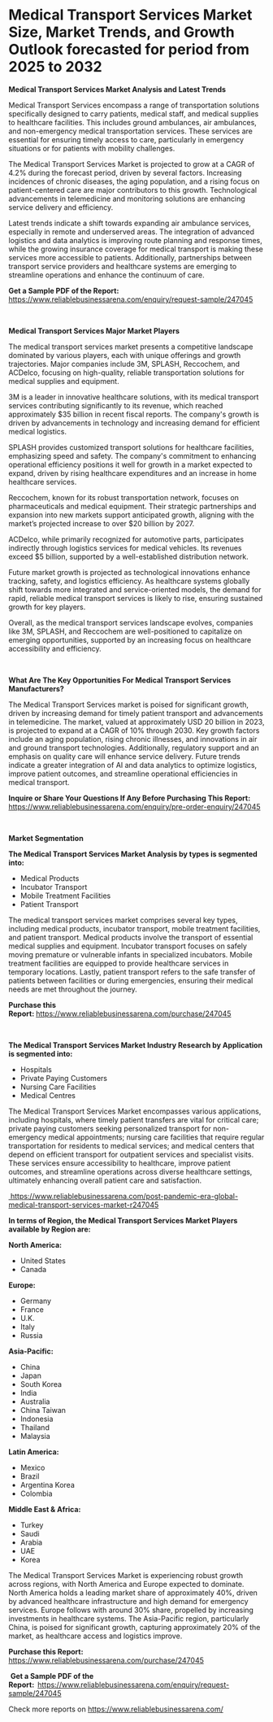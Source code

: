 <p><h1>Medical Transport Services Market Size, Market Trends, and Growth Outlook forecasted for period from 2025 to 2032</h1></p><p><strong>Medical Transport Services Market Analysis and Latest Trends</strong></p>
<p><p>Medical Transport Services encompass a range of transportation solutions specifically designed to carry patients, medical staff, and medical supplies to healthcare facilities. This includes ground ambulances, air ambulances, and non-emergency medical transportation services. These services are essential for ensuring timely access to care, particularly in emergency situations or for patients with mobility challenges.</p><p>The Medical Transport Services Market is projected to grow at a CAGR of 4.2% during the forecast period, driven by several factors. Increasing incidences of chronic diseases, the aging population, and a rising focus on patient-centered care are major contributors to this growth. Technological advancements in telemedicine and monitoring solutions are enhancing service delivery and efficiency. </p><p>Latest trends indicate a shift towards expanding air ambulance services, especially in remote and underserved areas. The integration of advanced logistics and data analytics is improving route planning and response times, while the growing insurance coverage for medical transport is making these services more accessible to patients. Additionally, partnerships between transport service providers and healthcare systems are emerging to streamline operations and enhance the continuum of care.</p></p>
<p><strong>Get a Sample PDF of the Report:&nbsp;</strong> <a href="https://www.reliablebusinessarena.com/enquiry/request-sample/247045?utm_campaign=3270&utm_medium=2&utm_source=Github&utm_content=ia&utm_term=30032025&utm_id=medical-transport-services">https://www.reliablebusinessarena.com/enquiry/request-sample/247045</a></p>
<p>&nbsp;</p>
<p><strong>Medical Transport Services Major Market Players</strong></p>
<p><p>The medical transport services market presents a competitive landscape dominated by various players, each with unique offerings and growth trajectories. Major companies include 3M, SPLASH, Reccochem, and ACDelco, focusing on high-quality, reliable transportation solutions for medical supplies and equipment.</p><p>3M is a leader in innovative healthcare solutions, with its medical transport services contributing significantly to its revenue, which reached approximately $35 billion in recent fiscal reports. The company's growth is driven by advancements in technology and increasing demand for efficient medical logistics.</p><p>SPLASH provides customized transport solutions for healthcare facilities, emphasizing speed and safety. The company's commitment to enhancing operational efficiency positions it well for growth in a market expected to expand, driven by rising healthcare expenditures and an increase in home healthcare services.</p><p>Reccochem, known for its robust transportation network, focuses on pharmaceuticals and medical equipment. Their strategic partnerships and expansion into new markets support anticipated growth, aligning with the market’s projected increase to over $20 billion by 2027.</p><p>ACDelco, while primarily recognized for automotive parts, participates indirectly through logistics services for medical vehicles. Its revenues exceed $5 billion, supported by a well-established distribution network.</p><p>Future market growth is projected as technological innovations enhance tracking, safety, and logistics efficiency. As healthcare systems globally shift towards more integrated and service-oriented models, the demand for rapid, reliable medical transport services is likely to rise, ensuring sustained growth for key players.</p><p>Overall, as the medical transport services landscape evolves, companies like 3M, SPLASH, and Reccochem are well-positioned to capitalize on emerging opportunities, supported by an increasing focus on healthcare accessibility and efficiency.</p></p>
<p>&nbsp;</p>
<p><strong>What Are The Key Opportunities For Medical Transport Services Manufacturers?</strong></p>
<p><p>The Medical Transport Services market is poised for significant growth, driven by increasing demand for timely patient transport and advancements in telemedicine. The market, valued at approximately USD 20 billion in 2023, is projected to expand at a CAGR of 10% through 2030. Key growth factors include an aging population, rising chronic illnesses, and innovations in air and ground transport technologies. Additionally, regulatory support and an emphasis on quality care will enhance service delivery. Future trends indicate a greater integration of AI and data analytics to optimize logistics, improve patient outcomes, and streamline operational efficiencies in medical transport.</p></p>
<p><strong>Inquire or Share Your Questions If Any Before Purchasing This Report:</strong> <a href="https://www.reliablebusinessarena.com/enquiry/pre-order-enquiry/247045?utm_campaign=3270&utm_medium=2&utm_source=Github&utm_content=ia&utm_term=30032025&utm_id=medical-transport-services">https://www.reliablebusinessarena.com/enquiry/pre-order-enquiry/247045</a></p>
<p>&nbsp;</p>
<p><strong>Market Segmentation</strong></p>
<p><strong>The Medical Transport Services Market Analysis by types is segmented into:</strong></p>
<p><ul><li>Medical Products</li><li>Incubator Transport</li><li>Mobile Treatment Facilities</li><li>Patient Transport</li></ul></p>
<p><p>The medical transport services market comprises several key types, including medical products, incubator transport, mobile treatment facilities, and patient transport. Medical products involve the transport of essential medical supplies and equipment. Incubator transport focuses on safely moving premature or vulnerable infants in specialized incubators. Mobile treatment facilities are equipped to provide healthcare services in temporary locations. Lastly, patient transport refers to the safe transfer of patients between facilities or during emergencies, ensuring their medical needs are met throughout the journey.</p></p>
<p><strong>Purchase this Report:&nbsp;</strong><a href="https://www.reliablebusinessarena.com/purchase/247045?utm_campaign=3270&utm_medium=2&utm_source=Github&utm_content=ia&utm_term=30032025&utm_id=medical-transport-services">https://www.reliablebusinessarena.com/purchase/247045</a></p>
<p>&nbsp;</p>
<p><strong>The Medical Transport Services Market Industry Research by Application is segmented into:</strong></p>
<p><ul><li>Hospitals</li><li>Private Paying Customers</li><li>Nursing Care Facilities</li><li>Medical Centres</li></ul></p>
<p><p>The Medical Transport Services Market encompasses various applications, including hospitals, where timely patient transfers are vital for critical care; private paying customers seeking personalized transport for non-emergency medical appointments; nursing care facilities that require regular transportation for residents to medical services; and medical centers that depend on efficient transport for outpatient services and specialist visits. These services ensure accessibility to healthcare, improve patient outcomes, and streamline operations across diverse healthcare settings, ultimately enhancing overall patient care and satisfaction.</p></p>
<p><a href="https://www.reliablebusinessarena.com/post-pandemic-era-global-medical-transport-services-market-r247045?utm_campaign=3270&utm_medium=2&utm_source=Github&utm_content=ia&utm_term=30032025&utm_id=medical-transport-services">&nbsp;https://www.reliablebusinessarena.com/post-pandemic-era-global-medical-transport-services-market-r247045</a></p>
<p><strong>In terms of Region, the Medical Transport Services Market Players available by Region are:</strong></p>
<p>
    <p> <strong> North America: </strong>
        <ul>
            <li>United States</li>
            <li>Canada</li>
        </ul>
        </p> 
    <p> <strong> Europe: </strong>
        <ul>
            <li>Germany</li>
            <li>France</li>
            <li>U.K.</li>
            <li>Italy</li>
            <li>Russia</li>
        </ul>
        </p> 
    <p> <strong> Asia-Pacific: </strong>
        <ul>
            <li>China</li>
            <li>Japan</li>
            <li>South Korea</li>
            <li>India</li>
            <li>Australia</li>
            <li>China Taiwan</li>
            <li>Indonesia</li>
            <li>Thailand</li>
            <li>Malaysia</li>
        </ul>
        </p> 
    <p> <strong> Latin America: </strong>
        <ul>
            <li>Mexico</li>
            <li>Brazil</li>
            <li>Argentina Korea</li>
            <li>Colombia</li>
        </ul>
        </p> 
    <p> <strong> Middle East & Africa: </strong>
        <ul>
            <li>Turkey</li>
            <li>Saudi</li>
            <li>Arabia</li>
            <li>UAE</li>
            <li>Korea</li>
        </ul>
    </p>
    </p>
<p><p>The Medical Transport Services Market is experiencing robust growth across regions, with North America and Europe expected to dominate. North America holds a leading market share of approximately 40%, driven by advanced healthcare infrastructure and high demand for emergency services. Europe follows with around 30% share, propelled by increasing investments in healthcare systems. The Asia-Pacific region, particularly China, is poised for significant growth, capturing approximately 20% of the market, as healthcare access and logistics improve.</p></p>
<p><strong>Purchase this Report: </strong><a href="https://www.reliablebusinessarena.com/purchase/247045?utm_campaign=3270&utm_medium=2&utm_source=Github&utm_content=ia&utm_term=30032025&utm_id=medical-transport-services">https://www.reliablebusinessarena.com/purchase/247045</a></p>
<p>&nbsp;<strong>Get a Sample PDF of the Report:&nbsp;&nbsp;</strong><a href="https://www.reliablebusinessarena.com/enquiry/request-sample/247045?utm_campaign=3270&utm_medium=2&utm_source=Github&utm_content=ia&utm_term=30032025&utm_id=medical-transport-services">https://www.reliablebusinessarena.com/enquiry/request-sample/247045</a></p>
<p><strong></strong></p>
<p>Check more reports on <a href="https://www.reliablebusinessarena.com/?utm_campaign=3270&utm_medium=2&utm_source=Github&utm_content=ia&utm_term=30032025&utm_id=medical-transport-services">https://www.reliablebusinessarena.com/</a></p>